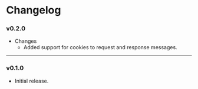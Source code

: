 # Changelog

### v0.2.0

- Changes
    - Added support for cookies to request and response messages.

---

### v0.1.0

- Initial release.
